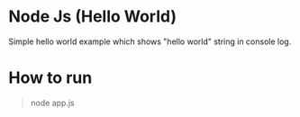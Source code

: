 # Node Js (Hello World)
Simple hello world example which shows "hello world" string in console log.

# How to run
> node app.js